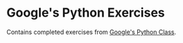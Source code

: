 # Google's Python Exercises

Contains completed exercises from [Google's Python Class](https://developers.google.com/edu/python/).
